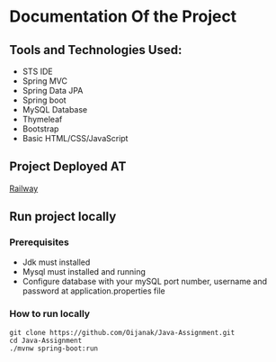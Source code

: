 # Documentation Of the Project
## Tools and Technologies Used:
- STS IDE
- Spring MVC
- Spring Data JPA
- Spring boot
- MySQL Database
- Thymeleaf
- Bootstrap
- Basic HTML/CSS/JavaScript

## Project Deployed AT
  [Railway](https://java-assignment-production-fd30.up.railway.app/)

## Run project locally 
 ### Prerequisites
  - Jdk must installed
  - Mysql must installed and running
  - Configure database with your mySQL port number, username and password at application.properties file
### How to run locally
 ```
git clone https://github.com/Oijanak/Java-Assignment.git
cd Java-Assignment
./mvnw spring-boot:run
```
 




